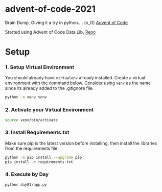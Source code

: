 # advent-of-code-2021

Brain Dump, Giving it a try in python.... (o_O) [Advent of Code](https://adventofcode.com)

Started using Advent of Code Data Lib, [Repo](https://github.com/wimglenn/advent-of-code-data)

# Setup

### 1. Setup Virtual Environment

You should already have `virtualenv` already installed.
Create a virtual environment with the command below. Consider using `venv` as the name since its already added to the .gitignore file.

```bash
python -m venv venv
```

### 2. Activate your Virtual Environment

```bash
source venv/bin/activate
```

### 3. Install Requirements.txt

Make sure pip is the latest version before installing, then install the libraries from the requirements file.

```bash
python -m pip install --upgrade pip
pip install -r requirements.txt
```

### 4. Execute by Day

```
python day01/app.py
```
